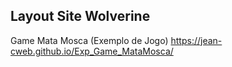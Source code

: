 <h2>Layout Site Wolverine</h2>

Game Mata Mosca (Exemplo de Jogo)
https://jean-cweb.github.io/Exp_Game_MataMosca/

